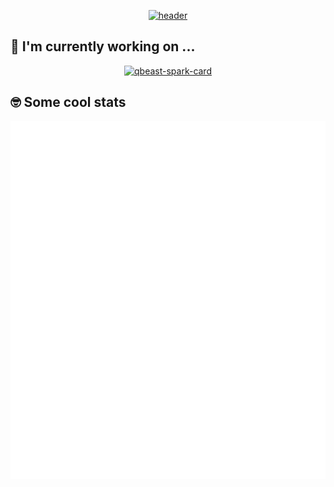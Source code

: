 <div align="center">

  [![header](https://capsule-render.vercel.app/api?type=waving&color=52C8F2&height=120&section=header&text=Eric%20Ávila&fontSize=40&fontColor=D3EDF5)](https://eavilaes.github.io)

</div>

## 🔭 I'm currently working on ...

<div align="center">

  [![qbeast-spark-card](https://github-readme-stats.vercel.app/api/pin?username=Qbeast-io&repo=qbeast-spark&bg_color=30,e96443,904e95&title_color=fff&text_color=fff)](https://github.com/Qbeast-io/qbeast-spark)

</div>

## 🤓 Some cool stats

<div align="center">

  ![Metrics](/github-metrics.svg)

</div>
